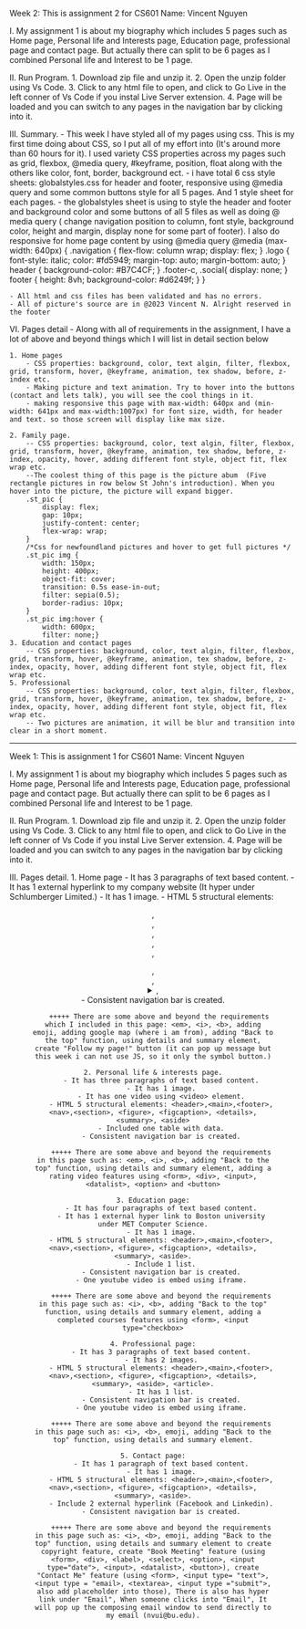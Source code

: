 Week 2: This is assignment 2 for CS601
Name: Vincent Nguyen

I. My assignment 1 is about my biography which includes 5 pages such as Home page, Personal life and Interests page, Education page,
professional page and contact page. But actually there can split to be 6 pages as I combined Personal life and Interest to be 1 page.

II. Run Program.
    1. Download zip file and unzip it.
    2. Open the unzip folder using Vs Code.
    3. Click to any html file to open, and click to Go Live in the left conner of Vs Code if you instal Live Server extension.
    4. Page will be loaded and you can switch to any pages in the navigation bar by clicking into it.

III. Summary.
    - This week I have styled all of my pages using css. This is my first time doing about CSS, so I put all of my effort into (It's around more than 60 hours for it). I used variety CSS properties across my pages such as grid, flexbox, @media query, #keyframe, position, float along with the others like color, font, border, background ect.
    - i have total 6 css style sheets: globalstyles.css for header and footer, responsive using @media query and some common buttons style for all 5 pages. And 1 style sheet for each pages.
    - the globalstyles sheet is using to style the header and footer and background color and some buttons of all 5 files as well as doing @ media query ( change navigation position to column, font style, background color, height and margin, display none for some part of footer). I also do responsive for home page content by using @media query
        @media (max-width: 640px) {
        .navigation {
            flex-flow: column wrap;
            display: flex;
        }
        .logo {
            font-style: italic;
            color: #fd5949;
            margin-top: auto;
            margin-bottom: auto;
        }
        header {
            background-color: #B7C4CF;
        }
        .footer-c, .social{
            display: none;
        }
        footer {
            height: 8vh;
            background-color: #d6249f;
        }
    }

    - All html and css files has been validated and has no errors.
    - All of picture's source are in @2023 Vincent N. Alright reserved in the footer
VI. Pages detail
    - Along with all of requirements in the assignment, I have a lot of above and beyond things which I will list in detail section below

    1. Home pages
        - CSS properties: background, color, text algin, filter, flexbox, grid, transform, hover, @keyframe, animation, tex shadow, before, z-index etc.
        - Making picture and text animation. Try to hover into the buttons (contact and lets talk), you will see the cool things in it.
        - making responsive this page with max-width: 640px and (min-width: 641px and max-width:1007px) for font size, width, for header and text. so those screen will display like max size.
    
    2. Family page.
        -- CSS properties: background, color, text algin, filter, flexbox, grid, transform, hover, @keyframe, animation, tex shadow, before, z-index, opacity, hover, adding different font style, object fit, flex wrap etc.
        --The coolest thing of this page is the picture abum  (Five rectangle pictures in row below St John's introduction). When you hover into the picture, the picture will expand bigger.
        .st_pic {
            display: flex;
            gap: 10px;
            justify-content: center;
            flex-wrap: wrap;
        }
        /*Css for newfoundland pictures and hover to get full pictures */
        .st_pic img {
            width: 150px;
            height: 400px;
            object-fit: cover;
            transition: 0.5s ease-in-out;
            filter: sepia(0.5);
            border-radius: 10px;
        }
        .st_pic img:hover {
            width: 600px;
            filter: none;}
    3. Education and contact pages
        -- CSS properties: background, color, text algin, filter, flexbox, grid, transform, hover, @keyframe, animation, tex shadow, before, z-index, opacity, hover, adding different font style, object fit, flex wrap etc.
    5. Professional 
        -- CSS properties: background, color, text algin, filter, flexbox, grid, transform, hover, @keyframe, animation, tex shadow, before, z-index, opacity, hover, adding different font style, object fit, flex wrap etc.
        -- Two pictures are animation, it will be blur and transition into clear in a short moment.






------------------------------------





Week 1: This is assignment 1 for CS601
Name: Vincent Nguyen

I. My assignment 1 is about my biography which includes 5 pages such as Home page, Personal life and Interests page, Education page,
professional page and contact page. But actually there can split to be 6 pages as I combined Personal life and Interest to be 1 page.

II. Run Program.
    1. Download zip file and unzip it.
    2. Open the unzip folder using Vs Code.
    3. Click to any html file to open, and click to Go Live in the left conner of Vs Code if you instal Live Server extension.
    4. Page will be loaded and you can switch to any pages in the navigation bar by clicking into it.

III. Pages detail.
    1. Home page
        - It has 3 paragraphs of text based content.
        - It has 1 external hyperlink to my company website (It hyper under Schlumberger Limited.)
        - It has 1 image.
        - HTML 5 structural elements: <header>,<main>,<footer>,<nav>,<section>, <figure>, <figcaption>, <details>, <summary>,<aside>
        - Consistent navigation bar is created.

       +++++ There are some above and beyond the requirements which I included in this page: <em>, <i>, <b>, adding emoji, adding google map (where i am from), adding "Back to the top" function, using details and summary element, create "Follow my page!" button (it can pop up message but this week i can not use JS, so it only the symbol button.)

    2. Personal life & interests page.
        - It has three paragraphs of text based content.
        - It has 1 image.
        - It has one video using <video> element.
        - HTML 5 structural elements: <header>,<main>,<footer>,<nav>,<section>, <figure>, <figcaption>, <details>, <summary>, <aside>
        - Included one table with data.
        - Consistent navigation bar is created.

        +++++ There are some above and beyond the requirements in this page such as: <em>, <i>, <b>, adding "Back to the top" function, using details and summary element, adding a rating video features using <form>, <div>, <input>, <datalist>, <option> and <button>

    3. Education page:
        - It has four paragraphs of text based content.
        - It has 1 external hyper link to Boston university under MET Computer Science.
        - It has 1 image.
        - HTML 5 structural elements: <header>,<main>,<footer>,<nav>,<section>, <figure>, <figcaption>, <details>, <summary>, <aside>.
        - Include 1 list.
        - Consistent navigation bar is created.
        - One youtube video is embed using iframe.

        +++++ There are some above and beyond the requirements in this page such as: <i>, <b>, adding "Back to the top" function, using details and summary element, adding a completed courses features using <form>, <input type="checkbox>

    4. Professional page:
        - It has 3 paragraphs of text based content.
        - It has 2 images.
        - HTML 5 structural elements: <header>,<main>,<footer>,<nav>,<section>, <figure>, <figcaption>, <details>, <summary>, <aside>, <article>.
        - It has 1 list.
        - Consistent navigation bar is created.
        - One youtube video is embed using iframe.

        +++++ There are some above and beyond the requirements in this page such as: <i>, <b>, emoji, adding "Back to the top" function, using details and summary element.

    5. Contact page:
        - It has 1 paragraph of text based content.
        - It has 1 image.
        - HTML 5 structural elements: <header>,<main>,<footer>,<nav>,<section>, <figure>, <figcaption>, <details>, <summary>, <aside>.
        - Include 2 external hyperlink (Facebook and Linkedin).
        - Consistent navigation bar is created.

        +++++ There are some above and beyond the requirements in this page such as: <i>, <b>, emoji, adding "Back to the top" function, using details and summary element to create copyright feature, create "Book Meeting" feature (using <form>, <div>, <label>, <select>, <option>, <input type="date">, <input>, <datalist>, <button>), create "Contact Me" feature (using <form>, <input type= "text">, <input type = "email>, <textarea>, <input type ="submit">, also add placeholder into those), There is also has hyper link under "Email", When someone clicks into "Email", It will pop up the composing email window to send directly to my email (nvui@bu.edu).

